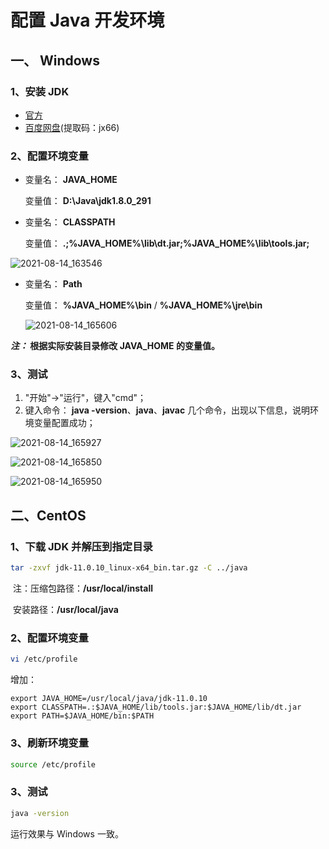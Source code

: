 # 配置 Java 开发环境

## 一、 Windows

### 1、安装 JDK

- [官方](https://www.oracle.com/java/technologies/javase-downloads.html)
- [百度网盘](https://pan.baidu.com/s/10zvgg1q02AKrtYkE3XbjzQ)(提取码：jx66)

### 2、配置环境变量

- 变量名： **JAVA_HOME**

  变量值： **D:\Java\jdk1.8.0_291**

- 变量名： **CLASSPATH**

  变量值： **.;%JAVA_HOME%\lib\dt.jar;%JAVA_HOME%\lib\tools.jar;**

![2021-08-14_163546](https://img.qinweizhao.com/2021/08/2021-08-14_163546.png)

- 变量名： **Path**

  变量值： **%JAVA_HOME%\bin**	/	**%JAVA_HOME%\jre\bin**

  ![2021-08-14_165606](https://img.qinweizhao.com/2021/08/2021-08-14_165606.png)

***注：* 根据实际安装目录修改 JAVA_HOME 的变量值。**

### 3、测试

1. "开始"->"运行"，键入"cmd"；
2. 键入命令： **java -version**、**java**、**javac** 几个命令，出现以下信息，说明环境变量配置成功；

![2021-08-14_165927](https://img.qinweizhao.com/2021/08/2021-08-14_165927.png)

![2021-08-14_165850](https://img.qinweizhao.com/2021/08/2021-08-14_165850.png)

![2021-08-14_165950](https://img.qinweizhao.com/2021/08/2021-08-14_165950.png)

## 二、CentOS

### 1、下载 JDK 并解压到指定目录

```bash
tar -zxvf jdk-11.0.10_linux-x64_bin.tar.gz -C ../java
```

​		注：压缩包路径：**/usr/local/install**

​				安装路径：**/usr/local/java**

### 2、配置环境变量

```bash
vi /etc/profile
```

增加：

```
export JAVA_HOME=/usr/local/java/jdk-11.0.10
export CLASSPATH=.:$JAVA_HOME/lib/tools.jar:$JAVA_HOME/lib/dt.jar
export PATH=$JAVA_HOME/bin:$PATH
```

### 3、刷新环境变量

```bash
source /etc/profile
```

### 3、测试

```bash
java -version
```

运行效果与 Windows 一致。